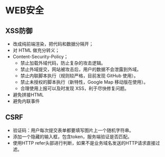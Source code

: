 # WEB安全

## XSS防御
* 改成纯前端渲染，把代码和数据分隔开；
* 对 HTML 做充分转义；
* Content-Security-Policy；
    - 禁止加载外域代码，防止复杂的攻击逻辑。
    - 禁止外域提交，网站被攻击后，用户的数据不会泄露到外域。
    - 禁止内联脚本执行（规则较严格，目前发现 GitHub 使用）。
    - 禁止未授权的脚本执行（新特性，Google Map 移动版在使用）。
    - 合理使用上报可以及时发现 XSS，利于尽快修复问题。
* 避免拼接HTML
* 避免内联事件

## CSRF

* 验证码：用户每次提交表单都要填写图片上一个随机字符串。
* 添加一个隐藏的输入框，包含token，服务端验证是否匹配。
* 使用HTTP refer头部进行判断，如果不是业务域名发送的HTTP请求直接过滤。

